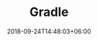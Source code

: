 ---
title: "Gradle"
header_title: "arc42-Starschnitt Gradle"
date: 2018-09-24T14:48:03+06:00
description : "This is meta description"
bg_image: images/page-title/page-title-default.jpg
image : images/project/beispiel_gradle.jpg
live_demo : "https://www.embarc.de/arc42-starschnitt-gradle/"
# case_study : "#"
category: "Blogserie"
weight: 4

# overview
overview:
  - label : Thema
    data : Build-System
  - label : Architekturstil
    data : Pipes & Filter
  - label : Quelle
    data : Blogserie
  - label : Entstanden
    data : 2013
  - label : Aktualisiert
    data : 2015

intro:
  enable : true
  subtitle : Hintergrund
  title : "Architekturüberblick in Lebensgröße"
  content : "<p>Könnt Ihr Euch noch an die Starschnitte in der Bravo erinnern? Da wurde Heft für Heft ein Puzzlestück geliefert, nach einigen Wochen setzte sich dann alles zu einem Teenie-Idol zusammen.</p><p>In Anlehnung an diese schöne Tradition lieferte diese Blogserie einen Star der Softwareentwicklung Stück für Stück als Architekturüberblick. Starschnittheld ist das Buildsystem Gradle.</p><p>Jeder Beitrag stellt eine Zutat für eine Architekturbeschreibung vor, und ordnet sie in die Gliederungsstruktur arc42 ein.</p>"
---